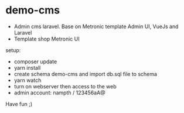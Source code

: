 # demo-cms
- Admin cms laravel. Base on Metronic template Admin UI, VueJs and Laravel 
- Template shop Metronic UI

setup:
- composer update
- yarn install
- create schema demo-cms and import db.sql file to schema
- yarn watch
- turn on webserver then access to the web
- admin account: nampth / 123456aA@

Have fun ;)
